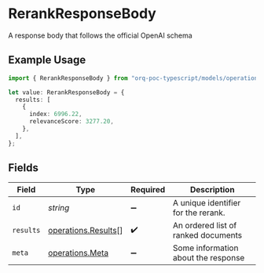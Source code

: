 # RerankResponseBody

A response body that follows the official OpenAI schema

## Example Usage

```typescript
import { RerankResponseBody } from "orq-poc-typescript/models/operations";

let value: RerankResponseBody = {
  results: [
    {
      index: 6996.22,
      relevanceScore: 3277.20,
    },
  ],
};
```

## Fields

| Field                                                      | Type                                                       | Required                                                   | Description                                                |
| ---------------------------------------------------------- | ---------------------------------------------------------- | ---------------------------------------------------------- | ---------------------------------------------------------- |
| `id`                                                       | *string*                                                   | :heavy_minus_sign:                                         | A unique identifier for the rerank.                        |
| `results`                                                  | [operations.Results](../../models/operations/results.md)[] | :heavy_check_mark:                                         | An ordered list of ranked documents                        |
| `meta`                                                     | [operations.Meta](../../models/operations/meta.md)         | :heavy_minus_sign:                                         | Some information about the response                        |